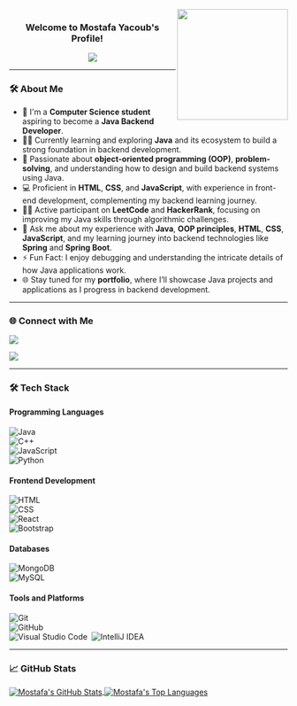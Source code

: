 <img width="200" align="right" src="https://c.tenor.com/_DOBjnGspYAAAAAM/code-coding.gif">

<h3 align="center">
  Welcome to Mostafa Yacoub's Profile!
  <img src="https://media.giphy.com/media/hvRJCLFzcasrR4ia7z/giphy.gif" width="15">
</h3>

<p align="center">
  <a href="https://github.com/DenverCoder1/readme-typing-svg"><img src="https://readme-typing-svg.herokuapp.com/?lines=Software%20Engineer;Full-Stack%20Web%20Developer;Problem%20Solver;Always%20learning%20new%20things&font=Fira%20Code&center=true&width=440&height=45&color=f75c7e&vCenter=true&size=22"></a>
</p> 

---

### 🛠 About Me  
- 🏢 I'm a **Computer Science student** aspiring to become a **Java Backend Developer**.  
- 👨‍💻 Currently learning and exploring **Java** and its ecosystem to build a strong foundation in backend development.  
- 🌟 Passionate about **object-oriented programming (OOP)**, **problem-solving**, and understanding how to design and build backend systems using Java.  
- 💻 Proficient in **HTML**, **CSS**, and **JavaScript**, with experience in front-end development, complementing my backend learning journey.  
- 👨‍💻 Active participant on **LeetCode** and **HackerRank**, focusing on improving my Java skills through algorithmic challenges.  
- 💬 Ask me about my experience with **Java**, **OOP principles**, **HTML**, **CSS**, **JavaScript**, and my learning journey into backend technologies like **Spring** and **Spring Boot**.  
- ⚡ Fun Fact: I enjoy debugging and understanding the intricate details of how Java applications work.  
- 🌐 Stay tuned for my **portfolio**, where I’ll showcase Java projects and applications as I progress in backend development.  


---

### 🌐 Connect with Me  

<a href="https://www.linkedin.com/in/mostafa-yacoub-2b80b125a" target="_blank">
  <img src="https://img.shields.io/badge/-Mostafa%20Yacoub-0077B5?style=for-the-badge&logo=LinkedIn&logoColor=white"/>
</a>

<a href="https://t.me/MostafaYacoub" target="_blank"><img src="https://img.shields.io/badge/-Mostafa%20Yacoub-0088CC?style=for-the-badge&logo=Telegram&logoColor=white"/></a>  

---

### 🛠 Tech Stack  

#### Programming Languages  
![Java](https://img.shields.io/badge/-Java-05122A?style=flat&logo=java)&nbsp;  
![C++](https://img.shields.io/badge/-C++-05122A?style=flat&logo=C++)&nbsp;  
![JavaScript](https://img.shields.io/badge/-JavaScript-05122A?style=flat&logo=javascript)&nbsp;  
![Python](https://img.shields.io/badge/-Python-05122A?style=flat&logo=python)&nbsp;  

#### Frontend Development  
![HTML](https://img.shields.io/badge/-HTML-05122A?style=flat&logo=html5)&nbsp;  
![CSS](https://img.shields.io/badge/-CSS-05122A?style=flat&logo=css3)&nbsp;  
![React](https://img.shields.io/badge/-React-05122A?style=flat&logo=react)&nbsp;  
![Bootstrap](https://img.shields.io/badge/-Bootstrap-05122A?style=flat&logo=bootstrap)&nbsp;  
 
#### Databases  
![MongoDB](https://img.shields.io/badge/-MongoDB-05122A?style=flat&logo=mongodb)&nbsp;  
![MySQL](https://img.shields.io/badge/-MySQL-05122A?style=flat&logo=mysql)&nbsp;  

#### Tools and Platforms  
![Git](https://img.shields.io/badge/-Git-05122A?style=flat&logo=git)&nbsp;  
![GitHub](https://img.shields.io/badge/-GitHub-05122A?style=flat&logo=github)&nbsp;  
![Visual Studio Code](https://img.shields.io/badge/-Visual%20Studio%20Code-05122A?style=flat&logo=visual-studio-code&logoColor=007ACC)&nbsp;
![IntelliJ IDEA](https://img.shields.io/badge/-IntelliJ%20IDEA-05122A?style=flat&logo=intellij-idea)&nbsp;


---

### 📈 GitHub Stats  

<a href="https://github.com/Yacoub777">
  <img align="center" src="https://github-readme-stats.vercel.app/api?username=Yacoub777&show_icons=true&include_all_commits=true&count_private=true&hide=prs&theme=radical" alt="Mostafa's GitHub Stats" />
</a>
<a href="https://github.com/Yacoub777">
  <img align="center" src="https://github-readme-stats.vercel.app/api/top-langs/?username=Yacoub777&layout=compact&theme=radical" alt="Mostafa's Top Languages" />
</a>  
